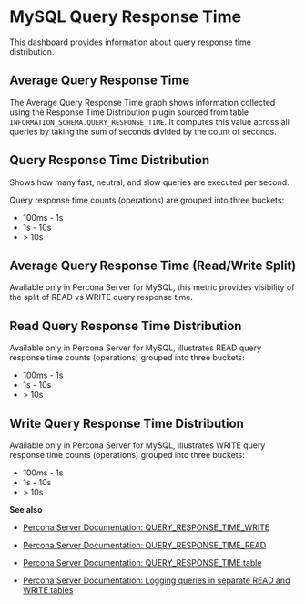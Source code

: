 # MySQL Query Response Time

This dashboard provides information about query response time distribution.

## Average Query Response Time

The Average Query Response Time graph shows information collected using the Response Time Distribution plugin sourced from table `INFORMATION_SCHEMA.QUERY_RESPONSE_TIME`. It computes this value across all queries by taking the sum of seconds divided by the count of seconds.

## Query Response Time Distribution

Shows how many fast, neutral, and slow queries are executed per second.

Query response time counts (operations) are grouped into three buckets:

* 100ms - 1s
* 1s - 10s
* \> 10s

## Average Query Response Time (Read/Write Split)

Available only in Percona Server for MySQL, this metric provides visibility of the split of READ vs WRITE query response time.

## Read Query Response Time Distribution

Available only in Percona Server for MySQL, illustrates READ query response time counts (operations) grouped into three buckets:

* 100ms - 1s
* 1s - 10s
* \> 10s

## Write Query Response Time Distribution

Available only in Percona Server for MySQL, illustrates WRITE query response time counts (operations) grouped into three buckets:

* 100ms - 1s
* 1s - 10s
* \> 10s

**See also**

* [Percona Server Documentation: QUERY_RESPONSE_TIME_WRITE](https://www.percona.com/doc/percona-server/5.7/diagnostics/response_time_distribution.html#QUERY_RESPONSE_TIME_WRITE)

* [Percona Server Documentation: QUERY_RESPONSE_TIME_READ](https://www.percona.com/doc/percona-server/5.7/diagnostics/response_time_distribution.html#QUERY_RESPONSE_TIME_READ)

* [Percona Server Documentation: QUERY_RESPONSE_TIME table](https://www.percona.com/doc/percona-server/5.7/diagnostics/response_time_distribution.html#QUERY_RESPONSE_TIME)

* [Percona Server Documentation: Logging queries in separate READ and WRITE tables](https://www.percona.com/doc/percona-server/5.7/diagnostics/response_time_distribution.html#logging-the-queries-in-separate-read-and-write-tables)
